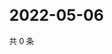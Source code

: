 # 2022-05-06

共 0 条

<!-- BEGIN WEIBO -->
<!-- 最后更新时间 Fri May 06 2022 13:15:54 GMT+0800 (China Standard Time) -->

<!-- END WEIBO -->
